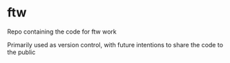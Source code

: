 # ftw

Repo containing the code for ftw work

Primarily used as version control, with future intentions to share the code to the public